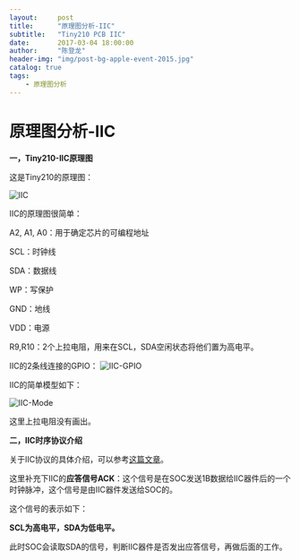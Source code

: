 ```yaml
---
layout:     post
title:      "原理图分析-IIC"
subtitle:   "Tiny210 PCB IIC"
date:       2017-03-04 18:00:00
author:     "陈登龙"
header-img: "img/post-bg-apple-event-2015.jpg"
catalog: true
tags:
    - 原理图分析
---
```


# 原理图分析-IIC

**一，Tiny210-IIC原理图**

这是Tiny210的原理图：

![IIC][1]


IIC的原理图很简单：

A2, A1, A0：用于确定芯片的可编程地址

SCL：时钟线

SDA：数据线

WP：写保护

GND：地线

VDD：电源

R9,R10：2个上拉电阻，用来在SCL，SDA空闲状态将他们置为高电平。

IIC的2条线连接的GPIO：
![IIC-GPIO][2]

IIC的简单模型如下：

![IIC-Mode][3]

这里上拉电阻没有画出。


**二，IIC时序协议介绍**

关于IIC协议的具体介绍，可以参考[这篇文章][4]。

这里补充下IIC的**应答信号ACK**：这个信号是在SOC发送1B数据给IIC器件后的一个时钟脉冲，这个信号是由IIC器件发送给SOC的。

这个信号的表示如下：

**SCL为高电平，SDA为低电平。**

此时SOC会读取SDA的信号，判断IIC器件是否发出应答信号，再做后面的工作。


  [1]: https://cheng-zhi.github.io/img/PCB/IIC/post-2017-03-04-IIC2.png
  [2]: https://cheng-zhi.github.io/img/PCB/IIC/post-2017-03-04-IIC.png
  [3]: https://cheng-zhi.github.io/img/PCB/IIC/post-2017-03-04-IIC-Mode.png
  [4]: https://cheng-zhi.github.io/2017/03/04/ARM%E8%A3%B8%E6%9C%BA-IIC/
